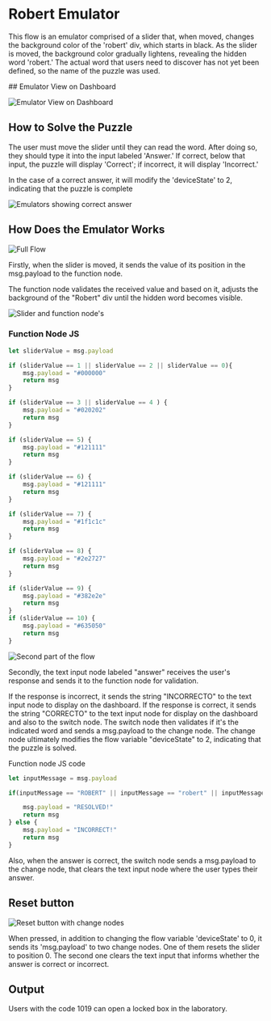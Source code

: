 # Robert Emulator

This flow is an emulator comprised of a slider that, when moved, changes the background color of the 'robert' div, which starts in black. 
As the slider is moved, the background color gradually lightens, revealing the hidden word 'robert.' The actual word that users need to discover has not yet been defined, so the name of the puzzle was used.

## Emulator View on Dashboard 

![Emulator View on Dashboard ](https://github.com/gabrielcor/node-redescape-EscapeRoomSupplier/blob/develop_Rodrigo/Documentation/screenshots/robert0.png)


## How to Solve the Puzzle

The user must move the slider until they can read the word. After doing so, they should type it into the input labeled 'Answer.' If correct, below that input, the puzzle will display 'Correct'; if incorrect, it will display 'Incorrect.'

In the case of a correct answer, it will modify the 'deviceState' to 2, indicating that the puzzle is complete


![Emulators showing correct answer](https://github.com/gabrielcor/node-redescape-EscapeRoomSupplier/blob/develop_Rodrigo/Documentation/screenshots/robert1.png)


## How Does the Emulator Works

![Full Flow](https://github.com/gabrielcor/node-redescape-EscapeRoomSupplier/blob/develop_Rodrigo/Documentation/screenshots/robert2.png)


Firstly, when the slider is moved, it sends the value of its position in the msg.payload to the function node.

The function node validates the received value and based on it, adjusts the background of the "Robert" div until the hidden word becomes visible.

![Slider and function node's](https://github.com/gabrielcor/node-redescape-EscapeRoomSupplier/blob/develop_Rodrigo/Documentation/screenshots/robert3.png)


### Function Node JS

```javascript
let sliderValue = msg.payload

if (sliderValue == 1 || sliderValue == 2 || sliderValue == 0){
    msg.payload = "#000000"
    return msg
}

if (sliderValue == 3 || sliderValue == 4 ) {
    msg.payload = "#020202"
    return msg
}

if (sliderValue == 5) {
    msg.payload = "#121111"
    return msg
}

if (sliderValue == 6) {
    msg.payload = "#121111"
    return msg
}

if (sliderValue == 7) {
    msg.payload = "#1f1c1c"
    return msg
}

if (sliderValue == 8) {
    msg.payload = "#2e2727"
    return msg
}

if (sliderValue == 9) {
    msg.payload = "#382e2e"
    return msg
}
if (sliderValue == 10) {
    msg.payload = "#635050"
    return msg
}
```

![Second part of the flow](https://github.com/gabrielcor/node-redescape-EscapeRoomSupplier/blob/develop_Rodrigo/Documentation/screenshots/moleculeMachine4.png)

Secondly, the text input node labeled "answer" receives the user's response and sends it to the function node for validation.

If the response is incorrect, it sends the string "INCORRECTO" to the text input node to display on the dashboard.
If the response is correct, it sends the string "CORRECTO" to the text input node for display on the dashboard and also to the switch node. 
The switch node then validates if it's the indicated word and sends a msg.payload to the change node. The change node ultimately modifies the flow variable "deviceState" to 2, indicating that the puzzle is solved.

Function node JS code   
```javascript
let inputMessage = msg.payload

if(inputMessage == "ROBERT" || inputMessage == "robert" || inputMessage == "Robert"){

    msg.payload = "RESOLVED!"
    return msg
} else {
    msg.payload = "INCORRECT!"
    return msg
}
```

Also, when the answer is correct, the switch node sends a msg.payload to the change node, that clears the text input node where the user types their answer.


## Reset button

![Reset button with change nodes](https://github.com/gabrielcor/node-redescape-EscapeRoomSupplier/blob/develop_Rodrigo/Documentation/screenshots/robert5.png)

When pressed, in addition to changing the flow variable 'deviceState' to 0, it sends its 'msg.payload' to two change nodes.
One of them resets the slider to position 0.
The second one clears the text input that informs whether the answer is correct or incorrect.


## Output
Users with the code 1019 can open a locked box in the laboratory.